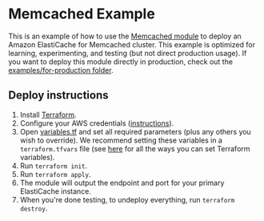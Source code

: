 # Memcached Example

This is an example of how to use the [Memcached module](/modules/data-stores/memcached) to deploy an Amazon ElastiCache for Memcached cluster.
This example is optimized for learning, experimenting, and testing (but not direct production usage).
If you want to deploy this module directly in production, check out the [examples/for-production folder](/examples/for-production).

## Deploy instructions

1. Install [Terraform](https://www.terraform.io/).
1. Configure your AWS credentials
   ([instructions](https://blog.gruntwork.io/a-comprehensive-guide-to-authenticating-to-aws-on-the-command-line-63656a686799)).
1. Open [variables.tf](variables.tf) and set all required parameters (plus any others you wish to override). We
   recommend setting these variables in a `terraform.tfvars` file (see
   [here](https://www.terraform.io/docs/configuration/variables.html#assigning-values-to-root-module-variables) for all
   the ways you can set Terraform variables).
1. Run `terraform init`.
1. Run `terraform apply`.
1. The module will output the endpoint and port for your primary ElastiCache instance.
1. When you're done testing, to undeploy everything, run `terraform destroy`.
